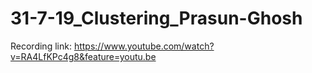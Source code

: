 # 31-7-19_Clustering_Prasun-Ghosh

Recording link:
https://www.youtube.com/watch?v=RA4LfKPc4g8&feature=youtu.be